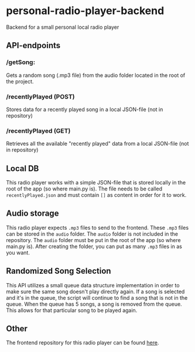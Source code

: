 # personal-radio-player-backend
Backend for a small personal local radio player

## API-endpoints

### /getSong:
Gets a random song (.mp3 file) from the audio folder located in the root of the project.

### /recentlyPlayed (POST)
Stores data for a recently played song in a local JSON-file (not in repository)

### /recentlyPlayed (GET)
Retrieves all the available "recently played" data from a local JSON-file (not in repository)

## Local DB
This radio player works with a simple JSON-file that is stored locally in the root of the app (so where main.py is). 
The file needs to be called `recentlyPlayed.json` and must contain `[]` as content in order for it to work.

## Audio storage
This radio player expects `.mp3` files to send to the frontend. These `.mp3` files can be stored in the `audio` folder.
The `audio` folder is not included in the repository. The `audio` folder must be put in the root of the app (so where main.py is).
After creating the folder, you can put as many `.mp3` files in as you want.

## Randomized Song Selection
This API utilizes a small queue data structure implementation in order to make sure the same song doesn't play directly again. 
If a song is selected and it's in the queue, the script will continue to find a song that is not in the queue. 
When the queue has 5 songs, a song is removed from the queue. This allows for that particular song to be played again.

## Other
The frontend repository for this radio player can be found [here](https://github.com/StefanMaring/personal-radio-player-frontend).
